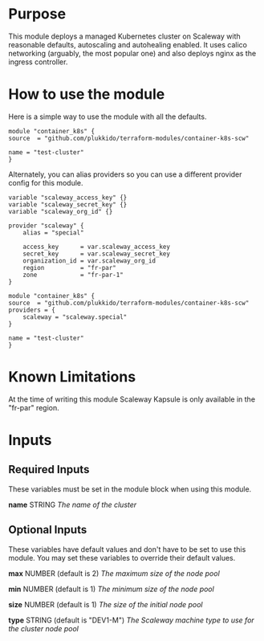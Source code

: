 # Purpose
This module deploys a managed Kubernetes cluster on Scaleway with reasonable
defaults, autoscaling and autohealing enabled. It uses calico networking 
(arguably, the most popular one) and also deploys nginx as the ingress 
controller.

# How to use the module
Here is a simple way to use the module with all the defaults.

    module "container_k8s" {
    source  = "github.com/plukkido/terraform-modules/container-k8s-scw"

    name = "test-cluster"
    }


Alternately, you can alias providers so you can use a different provider config
for this module.

    variable "scaleway_access_key" {}
    variable "scaleway_secret_key" {}
    variable "scaleway_org_id" {}

    provider "scaleway" {
        alias = "special"

        access_key      = var.scaleway_access_key
        secret_key      = var.scaleway_secret_key
        organization_id = var.scaleway_org_id
        region          = "fr-par"
        zone            = "fr-par-1"
    }

    module "container_k8s" {
    source  = "github.com/plukkido/terraform-modules/container-k8s-scw"
    providers = {
        scaleway = "scaleway.special"
    }

    name = "test-cluster"
    }


# Known Limitations
At the time of writing this module Scaleway Kapsule is only available in the 
"fr-par" region.

# Inputs
## Required Inputs
These variables must be set in the module block when using this module.

**name** STRING
_The name of the cluster_

## Optional Inputs
These variables have default values and don't have to be set to use this module.
You may set these variables to override their default values.

**max** NUMBER (default is 2)
_The maximum size of the node pool_ 

**min** NUMBER (default is 1)
_The minimum size of the node pool_ 

**size** NUMBER (default is 1)
_The size of the initial node pool_ 

**type** STRING (default is "DEV1-M")
_The Scaleway machine type to use for the cluster node pool_ 
